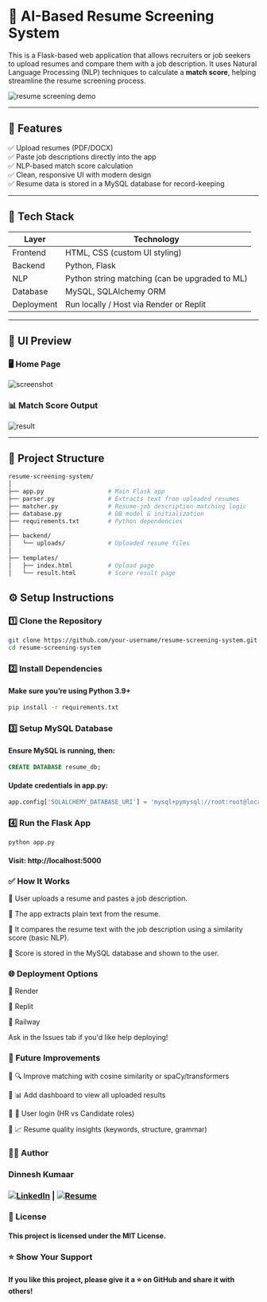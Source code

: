 # 🧠 AI-Based Resume Screening System

This is a Flask-based web application that allows recruiters or job seekers to upload resumes and compare them with a job description. It uses Natural Language Processing (NLP) techniques to calculate a **match score**, helping streamline the resume screening process.

![resume screening demo](https://your-demo-image-or-gif-link.com) <!-- Optional: Add a screenshot or GIF here -->

---

## 🚀 Features

✅ Upload resumes (PDF/DOCX)  
✅ Paste job descriptions directly into the app  
✅ NLP-based match score calculation  
✅ Clean, responsive UI with modern design  
✅ Resume data is stored in a MySQL database for record-keeping

---

## 🧰 Tech Stack

| Layer       | Technology                     |
|-------------|--------------------------------|
| Frontend    | HTML, CSS (custom UI styling)  |
| Backend     | Python, Flask                  |
| NLP         | Python string matching (can be upgraded to ML) |
| Database    | MySQL, SQLAlchemy ORM          |
| Deployment  | Run locally / Host via Render or Replit |

---

## 📸 UI Preview

### 🖥 Home Page

![screenshot](https://your-homepage-screenshot-url.com)

### 📊 Match Score Output

![result](https://your-result-page-screenshot-url.com)

---

## 📂 Project Structure

```bash
resume-screening-system/
│
├── app.py                  # Main Flask app
├── parser.py               # Extracts text from uploaded resumes
├── matcher.py              # Resume-job description matching logic
├── database.py             # DB model & initialization
├── requirements.txt        # Python dependencies
│
├── backend/
│   └── uploads/            # Uploaded resume files
│
├── templates/
│   ├── index.html          # Upload page
│   └── result.html         # Score result page
```

## ⚙️ Setup Instructions
### 1️⃣ Clone the Repository
```bash
git clone https://github.com/your-username/resume-screening-system.git
cd resume-screening-system
```
### 2️⃣ Install Dependencies
#### Make sure you’re using Python 3.9+

```bash
pip install -r requirements.txt
```
### 3️⃣ Setup MySQL Database
#### Ensure MySQL is running, then:

```sql
CREATE DATABASE resume_db;
```
#### Update credentials in app.py:
```python
app.config['SQLALCHEMY_DATABASE_URI'] = 'mysql+pymysql://root:root@localhost/resume_db'
```
### 4️⃣ Run the Flask App
```bash
python app.py
```
#### Visit: http://localhost:5000


### ✅ How It Works
🔹 User uploads a resume and pastes a job description.

🔹 The app extracts plain text from the resume.

🔹 It compares the resume text with the job description using a similarity score (basic NLP).

🔹 Score is stored in the MySQL database and shown to the user.

### 🌐 Deployment Options
🔹 Render

🔹 Replit

🔹 Railway

Ask in the Issues tab if you'd like help deploying!


### 🧠 Future Improvements
🔹 🔍 Improve matching with cosine similarity or spaCy/transformers

🔹 📊 Add dashboard to view all uploaded results

🔹 👥 User login (HR vs Candidate roles)

🔹 📈 Resume quality insights (keywords, structure, grammar)

### 🧑‍💻 Author
### Dinnesh Kumaar
### [![LinkedIn](https://img.shields.io/badge/LinkedIn-blue?style=flat&logo=linkedin&logoColor=white)](https://www.linkedin.com/in/dinnesh-kumaar-a3053a21b/) | [![Resume](https://img.shields.io/badge/Resume-View-blueviolet?style=flat&logo=read-the-docs&logoColor=white)](https://drive.google.com/file/d/12MDdctbXyQIA1L62xYTtLJw6uSxM6ZOC/view?usp=sharing)

### 📄 License
#### This project is licensed under the MIT License.

### ⭐ Show Your Support
#### If you like this project, please give it a ⭐ on GitHub and share it with others!
